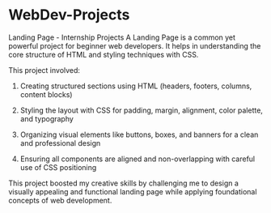 # WebDev-Projects
Landing Page - Internship Projects
A Landing Page is a common yet powerful project for beginner web developers. It helps in understanding the core structure of HTML and styling techniques with CSS.

This project involved:
1. Creating structured sections using HTML (headers, footers, columns, content blocks)
   
2. Styling the layout with CSS for padding, margin, alignment, color palette, and typography
   
3. Organizing visual elements like buttons, boxes, and banners for a clean and professional design

4. Ensuring all components are aligned and non-overlapping with careful use of CSS positioning

This project boosted my creative skills by challenging me to design a visually appealing and functional landing page while applying foundational concepts of web development.
